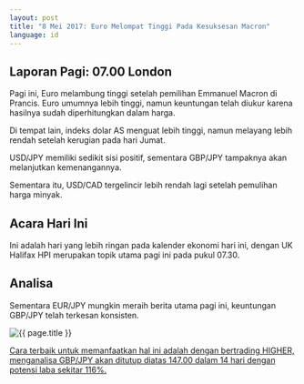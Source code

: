 ```yaml
---
layout: post
title: "8 Mei 2017: Euro Melompat Tinggi Pada Kesuksesan Macron"
language: id
---
```

## Laporan Pagi: 07.00 London

Pagi ini, Euro melambung tinggi setelah pemilihan Emmanuel Macron di Prancis. Euro umumnya lebih tinggi, namun keuntungan telah diukur karena hasilnya sudah diperhitungkan dalam harga.

Di tempat lain, indeks dolar AS menguat lebih tinggi, namun melayang lebih rendah setelah kerugian pada hari Jumat.

USD/JPY memiliki sedikit sisi positif, sementara GBP/JPY tampaknya akan melanjutkan kemenangannya.

Sementara itu, USD/CAD tergelincir lebih rendah lagi setelah pemulihan harga minyak.

## Acara Hari Ini

Ini adalah hari yang lebih ringan pada kalender ekonomi hari ini, dengan UK Halifax HPI merupakan topik utama pagi ini pada pukul 07.30.

## Analisa

Sementara EUR/JPY mungkin meraih berita utama pagi ini, keuntungan GBP/JPY telah terkesan konsisten.

<img src="{{ site.url }}/images/id-08-may-17.png" alt="{{ page.title }}" title="{{ page.title }}">

<a href="%LINK%%?currency=USD& market=forex&underlying=frxGBPJPY&formname=higherlower&duration_amount=14&duration_units=d&amount=10&amount_type=payout&expiry_type=duration&barrier=147" target="_blank">Cara terbaik untuk memanfaatkan hal ini adalah dengan bertrading HIGHER, menganalisa GBP/JPY akan ditutup diatas 147.00 dalam 14 hari dengan potensi laba sekitar 116%.</a>